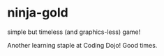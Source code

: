 # ninja-gold
simple but timeless (and graphics-less) game!

Another learning staple at Coding Dojo! Good times.
